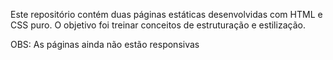 Este repositório contém duas páginas estáticas desenvolvidas com HTML e CSS puro.
O objetivo foi treinar conceitos de estruturação e estilização.

OBS: As páginas ainda não estão responsivas